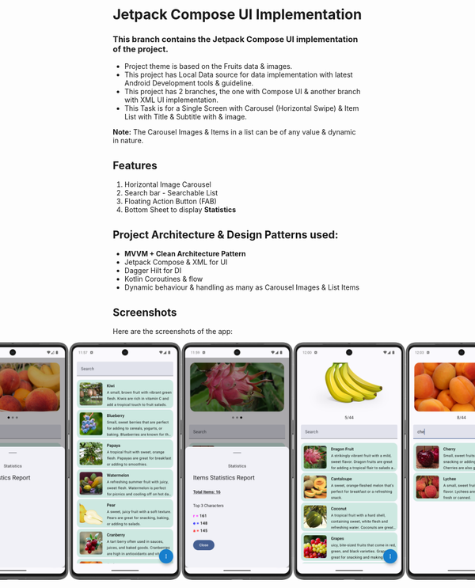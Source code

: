 # Jetpack Compose UI Implementation

### This branch contains the Jetpack Compose UI implementation of the project.

- Project theme is based on the Fruits data & images.
- This project has Local Data source for data implementation with latest Android Development tools &
  guideline.
- This project has 2 branches, the one with Compose UI & another branch with XML UI implementation.
- This Task is for a Single Screen with Carousel (Horizontal Swipe) & Item List with Title &
  Subtitle with & image.

**Note:** The Carousel Images & Items in a list can be of any value & dynamic in nature.

## Features

1. Horizontal Image Carousel
2. Search bar - Searchable List
3. Floating Action Button (FAB)
4. Bottom Sheet to display **Statistics**

## Project Architecture & Design Patterns used:

* **MVVM + Clean Architecture Pattern**
* Jetpack Compose & XML for UI
* Dagger Hilt for DI
* Kotlin Coroutines & flow
* Dynamic behaviour & handling as many as Carousel Images & List Items

## Screenshots

Here are the screenshots of the app:


<div style="display: flex; justify-content: center; align-items: center;">  
<img src="screenshots/blue-app-splash-screen.png" width="45%"  alt="blue-app"/>
  <img src="screenshots/blue-app-home.png" width="45%" alt="blue-app"/>
  <img src="screenshots/bottom-sheet1.png" width="45%" alt="blue-app"/>
  <img src="screenshots/search-bar-top.png" width="45%" alt="blue-app"/>
  <img src="screenshots/bottom-sheet2.png" width="45%" alt="blue-app"/>
  <img src="screenshots/carousel-images-more-items.png" width="45%" alt="blue-app"/>
  <img src="screenshots/search-item-result.png" width="45%" alt="blue-app"/>
  <img src="screenshots/single-list-item.png" width="45%" alt="blue-app"/>
  <img src="screenshots/bottom-sheet-for-single-list-item.png" width="45%" alt="blue-app"/>

</div>


